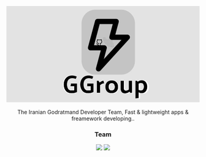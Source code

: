 <div align="center">

<br>

<img src="./Baner.jpg" width="700px">

The Iranian Godratmand Developer Team, Fast & lightweight apps & freamework developing..


### Team

<a href="https://github.com/mdpe-ir"><img src="https://avatars.githubusercontent.com/u/57597379?v=4" width="50px"></a> <a href="https://github.com/Gnkalk"><img src="https://avatars.githubusercontent.com/u/74614163?v=4" width="50px"></a>